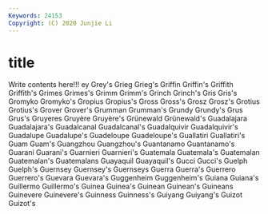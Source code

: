 ```yaml
---
Keywords: 24153
Copyright: (C) 2020 Junjie Li
---
```


# title

Write contents here!!!
ey 
Grey's 
Grieg 
Grieg's
Griffin 
Griffin's 
Griffith 
Griffith's 
Grimes 
Grimes's 
Grimm 
Grimm's 
Grinch 
Grinch's
Gris 
Gris's 
Gromyko 
Gromyko's 
Gropius 
Gropius's 
Gross 
Gross's 
Grosz 
Grosz's
Grotius 
Grotius's 
Grover 
Grover's 
Grumman 
Grumman's 
Grundy 
Grundy's 
Grus 
Grus's
Gruyeres 
Gruyère 
Gruyère's 
Grünewald 
Grünewald's 
Guadalajara 
Guadalajara's 
Guadalcanal 
Guadalcanal's 
Guadalquivir
Guadalquivir's 
Guadalupe 
Guadalupe's 
Guadeloupe 
Guadeloupe's 
Guallatiri 
Guallatiri's 
Guam 
Guam's 
Guangzhou
Guangzhou's 
Guantanamo 
Guantanamo's 
Guarani 
Guarani's 
Guarnieri 
Guarnieri's 
Guatemala 
Guatemala's 
Guatemalan
Guatemalan's 
Guatemalans 
Guayaquil 
Guayaquil's 
Gucci 
Gucci's 
Guelph 
Guelph's 
Guernsey 
Guernsey's
Guernseys 
Guerra 
Guerra's 
Guerrero 
Guerrero's 
Guevara 
Guevara's 
Guggenheim 
Guggenheim's 
Guiana
Guiana's 
Guillermo 
Guillermo's 
Guinea 
Guinea's 
Guinean 
Guinean's 
Guineans 
Guinevere 
Guinevere's
Guinness 
Guinness's 
Guiyang 
Guiyang's 
Guizot 
Guizot's 
